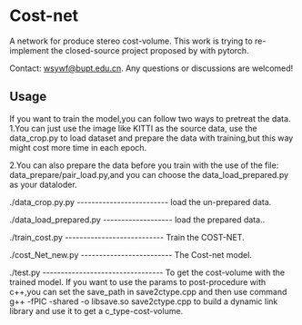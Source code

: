 # Cost-net
A network for produce stereo cost-volume.
This work is trying to re-implement the closed-source project proposed by <A Deep Visual Correspondence Embedding Model for Stereo Matching Costs> with pytorch.

Contact: [wsywf@bupt.edu.cn](mailto:wsywf@bupt.edu.cn). Any questions or discussions are welcomed!  

## Usage

If you want to train the model,you can follow two ways to pretreat the data.  
1.You can just use the image like KITTI as the source data, use the data_crop.py to load dataset and prepare the data with training,but this way might cost more time in each epoch.

2.You can also prepare the data before you train with the use of the file: data_prepare/pair_load.py,and you can choose the data_load_prepared.py as your dataloder.

./data_crop.py.py ------------------------- load the un-prepared data.

./data_load_prepared.py ------------------- load the prepared data..

./train_cost.py --------------------------- Train the COST-NET.

./cost_Net_new.py ------------------------- The Cost-net model.

./test.py --------------------------------- To get the cost-volume with the trained model.
                                            If you want to use the params to post-procedure with c++,you can set the save_path in save2ctype.cpp and then use command     g++ -fPIC -shared -o libsave.so save2ctype.cpp  to build a dynamic link library and use it to get a c_type-cost-volume.
